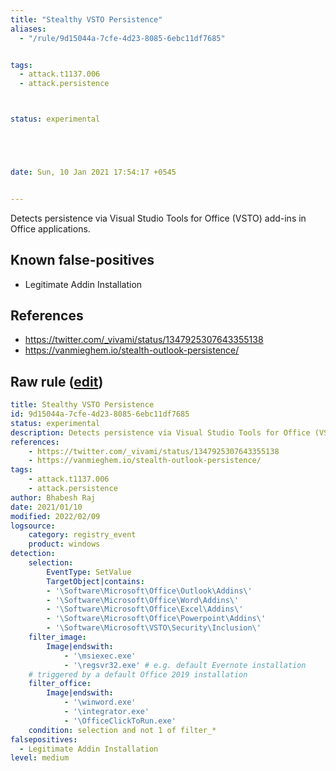 ```yaml
---
title: "Stealthy VSTO Persistence"
aliases:
  - "/rule/9d15044a-7cfe-4d23-8085-6ebc11df7685"


tags:
  - attack.t1137.006
  - attack.persistence



status: experimental





date: Sun, 10 Jan 2021 17:54:17 +0545


---
```


Detects persistence via Visual Studio Tools for Office (VSTO) add-ins in Office applications.

<!--more-->


## Known false-positives

* Legitimate Addin Installation



## References

* https://twitter.com/_vivami/status/1347925307643355138
* https://vanmieghem.io/stealth-outlook-persistence/


## Raw rule ([edit](https://github.com/SigmaHQ/sigma/edit/master/rules/windows/registry_event/registry_event_office_vsto_persistence.yml))
```yaml
title: Stealthy VSTO Persistence
id: 9d15044a-7cfe-4d23-8085-6ebc11df7685
status: experimental
description: Detects persistence via Visual Studio Tools for Office (VSTO) add-ins in Office applications.
references:
    - https://twitter.com/_vivami/status/1347925307643355138
    - https://vanmieghem.io/stealth-outlook-persistence/
tags:
    - attack.t1137.006
    - attack.persistence
author: Bhabesh Raj
date: 2021/01/10
modified: 2022/02/09
logsource:
    category: registry_event
    product: windows
detection:
    selection:
        EventType: SetValue
        TargetObject|contains:
        - '\Software\Microsoft\Office\Outlook\Addins\'
        - '\Software\Microsoft\Office\Word\Addins\'
        - '\Software\Microsoft\Office\Excel\Addins\'
        - '\Software\Microsoft\Office\Powerpoint\Addins\'
        - '\Software\Microsoft\VSTO\Security\Inclusion\'
    filter_image:
        Image|endswith:
            - '\msiexec.exe'
            - '\regsvr32.exe' # e.g. default Evernote installation
    # triggered by a default Office 2019 installation
    filter_office:
        Image|endswith:
            - '\winword.exe'
            - '\integrator.exe'
            - '\OfficeClickToRun.exe'
    condition: selection and not 1 of filter_*
falsepositives:
  - Legitimate Addin Installation
level: medium
```
